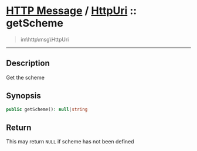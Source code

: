 # [HTTP Message](http.md) / [HttpUri](http-HttpUri.md) :: getScheme
 > im\http\msg\HttpUri
____

## Description
Get the scheme

## Synopsis
```php
public getScheme(): null|string
```

## Return
This may return `NULL` if scheme has not been defined
